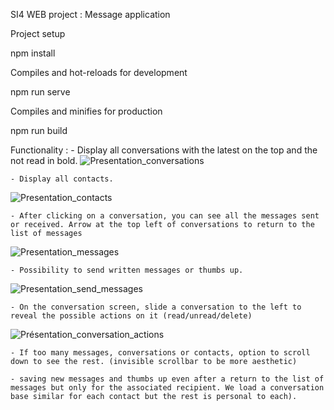 SI4 WEB project : Message application

Project setup

npm install

Compiles and hot-reloads for development

npm run serve

Compiles and minifies for production

npm run build


Functionality :
	- Display all conversations with the latest on the top and the not read in bold.
![Presentation_conversations](https://github.com/antoine-le-calloch/2021-2022-si4-web-antoine-le-calloch/assets/71392407/de5eedf2-6167-49b2-add7-e1aa47b2fde2)

	- Display all contacts.
![Presentation_contacts](https://github.com/antoine-le-calloch/2021-2022-si4-web-antoine-le-calloch/assets/71392407/73280532-dec5-400d-8ca7-6f9f8dc90042)

	- After clicking on a conversation, you can see all the messages sent or received. Arrow at the top left of conversations to return to the list of messages
![Presentation_messages](https://github.com/antoine-le-calloch/2021-2022-si4-web-antoine-le-calloch/assets/71392407/c47cf485-257b-4b37-96a2-57b23081bd37)

	- Possibility to send written messages or thumbs up.
![Presentation_send_messages](https://github.com/antoine-le-calloch/2021-2022-si4-web-antoine-le-calloch/assets/71392407/6d96ce2c-b2d8-4643-b215-1887fb81d76a)

	- On the conversation screen, slide a conversation to the left to reveal the possible actions on it (read/unread/delete)
![Présentation_conversation_actions](https://github.com/antoine-le-calloch/2021-2022-si4-web-antoine-le-calloch/assets/71392407/be51de67-6bba-4555-b2a2-97e0f3fc3c91)
	
	- If too many messages, conversations or contacts, option to scroll down to see the rest. (invisible scrollbar to be more aesthetic)

	- saving new messages and thumbs up even after a return to the list of messages but only for the associated recipient. We load a conversation base similar for each contact but the rest is personal to each).
   
